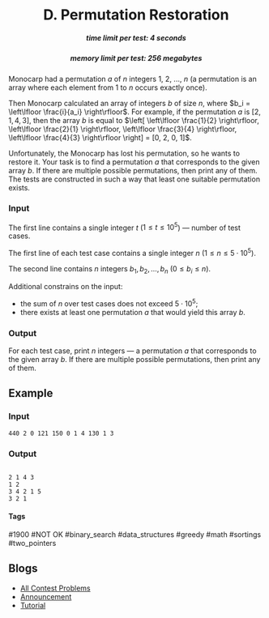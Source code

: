 <h1 style='text-align: center;'> D. Permutation Restoration</h1>

<h5 style='text-align: center;'>time limit per test: 4 seconds</h5>
<h5 style='text-align: center;'>memory limit per test: 256 megabytes</h5>

Monocarp had a permutation $a$ of $n$ integers $1$, $2$, ..., $n$ (a permutation is an array where each element from $1$ to $n$ occurs exactly once).

Then Monocarp calculated an array of integers $b$ of size $n$, where $b_i = \left\lfloor \frac{i}{a_i} \right\rfloor$. For example, if the permutation $a$ is $[2, 1, 4, 3]$, then the array $b$ is equal to $\left[ \left\lfloor \frac{1}{2} \right\rfloor, \left\lfloor \frac{2}{1} \right\rfloor, \left\lfloor \frac{3}{4} \right\rfloor, \left\lfloor \frac{4}{3} \right\rfloor \right] = [0, 2, 0, 1]$.

Unfortunately, the Monocarp has lost his permutation, so he wants to restore it. Your task is to find a permutation $a$ that corresponds to the given array $b$. If there are multiple possible permutations, then print any of them. The tests are constructed in such a way that least one suitable permutation exists.

### Input

The first line contains a single integer $t$ ($1 \le t \le 10^5$) — number of test cases.

The first line of each test case contains a single integer $n$ ($1 \le n \le 5 \cdot 10^5$).

The second line contains $n$ integers $b_1, b_2, \dots, b_n$ ($0 \le b_i \le n$).

Additional constrains on the input:

* the sum of $n$ over test cases does not exceed $5 \cdot 10^5$;
* there exists at least one permutation $a$ that would yield this array $b$.
### Output

For each test case, print $n$ integers — a permutation $a$ that corresponds to the given array $b$. If there are multiple possible permutations, then print any of them.

## Example

### Input


```text
440 2 0 121 150 0 1 4 130 1 3
```
### Output

```text

2 1 4 3 
1 2 
3 4 2 1 5 
3 2 1 

```


#### Tags 

#1900 #NOT OK #binary_search #data_structures #greedy #math #sortings #two_pointers 

## Blogs
- [All Contest Problems](../Educational_Codeforces_Round_131_(Rated_for_Div._2).md)
- [Announcement](../blogs/Announcement.md)
- [Tutorial](../blogs/Tutorial.md)
